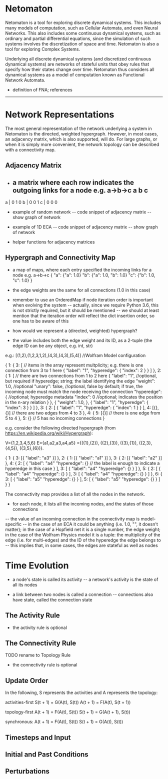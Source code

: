 Netomaton
=========

Netomaton is a tool for exploring discrete dynamical systems. This includes many models of computation, such as 
Cellular Automata, and even Neural Networks. This also includes some continuous dynamical systems, such as ordinary 
and partial differential equations, since the simulation of such systems involves the discretization of space and time.
Netomaton is also a tool for exploring Complex Systems.

Underlying all discrete dynamical systems (and discretized continuous dynamical systems) are networks of stateful units
that obey rules that specify how their states change over time. Netomaton thus considers all dynamical systems as 
a model of computation known as Functional Network Automata.

- definition of FNA; references

-------------

# Network Representations

The most general representation of the network underlying a system in Netomaton is the directed, weighted hypergraph. 
However, in most cases, an adjacency matrix, which is also supported, will do. For large graphs, or when it is simply 
more convenient, the network topology can be described with a connectivity map.

## Adjacency Matrix

- a matrix where each row indicates the outgoing links for a node
e.g. a->b->c
    a  b  c
  ---------
a | 0  1  0
b | 0  0  1
c | 0  0  0

- example of random network
-- code snippet of adjacency matrix
-- show graph of network

- example of 1D ECA
-- code snippet of adjacency matrix
-- show graph of network

- helper functions for adjacency matrices

## Hypergraph and Connectivity Map

- a map of maps, where each entry specified the incoming links for a node
e.g. a->b->c
{
  "a": {"a": 1.0}
  "b": {"a": 1.0, "b": 1.0}
  "c": {"b": 1.0, "c": 1.0}
}
- the edge weights are the same for all connections (1.0 in this case)

- remember to use an OrderedMap if node iteration order is important when evolving the system
-- actually, since we require Python 3.6, this is not strictly required, but it should be mentioned
-- we should at least mention that the iteration order will reflect the dict insertion order, so one has to be aware of this

- how would we represent a (directed, weighted) hypergraph?
- the value includes both the edge weight and its ID, as a 2-tuple (the edge ID can be any object, e.g. int, str)

e.g.: [(1,2),(1,2,3,1,2),(4,3),(4,3),(5,4)]  //Wolfram Model configuration

{
	1: {
		3: [                      // items in the array represent multplicity; e.g. there is one connection from 3 to 1 here
			{
				"label": "1",
				"hyperedge": {
					"index": 2
				}
			}
		]
	},
	2: {
		1: [                      // there are two connections from 1 to 2 here
			{
				"label": "1",     //optional, but required if hyperedge; string; the label identifying the edge
				"weight": 1.0,    //optional
				"unary": false,   //optional, false by default; if true, the incoming node must match the node receiving the connection
				"hyperedge": {    //optional; hyperedge metadata
					"index": 0       //optional; indicates the position in the n-ary relation
				}
			},
			{
				"weight": 1.0,
			},
			{
				"label": "1",
				"hyperedge": {
					"index": 3
				}
			}
		]
	},
	3: {
		2: [
			{
				"label": "1",
				"hyperedge": {
					"index": 1
				}
			}
		],
		4: [{}, {}]               // there are two edges from 4 to 3
	},
	4: {
		5: [{}]                   // there is one edge from 5 to 4
	},
	5: {}                         // 5 has no incoming connections
}


e.g. consider the following directed hypergraph (from https://en.wikipedia.org/wiki/Hypergraph):

V={1,2,3,4,5,6} 
E={a1,a2,a3,a4,a5}
 ={({1},{2}), ({2},{3}), ({3},{1}), ({2,3},{4,5}), ({3,5},{6})}.

{
  1: {
  	3: [{
  		"label": "a3"
  	}]
  },
  2: {
  	1: [{
  		"label": "a1"
  	}]
  },
  3: {
  	2: [{
  		"label": "a2"
  	}]
  },
  4: {
  	2: [
  		{
  			"label": "a4"
  			"hyperedge": {}  // the label is enough to indicate a hyperedge in this case
  		}
  	],
  	3: [
  		{
  			"label": "a4"
  			"hyperedge": {}	
  		}
  	]
  },
  5: {
  	2: [
  		{
  			"label": "a4"
  			"hyperedge": {}
  		}
  	],
  	3: [
  		{
  			"label": "a4"
  			"hyperedge": {}	
  		}
  	]
  },
  6: {
  	3: [
  		{
  			"label": "a5"
  			"hyperedge": {}	
  		}
  	], 
  	5: [
  		{
  			"label": "a5"
  			"hyperedge": {}	
  		}
  	]
  }
}

The connectivity map provides a list of all the nodes in the network.
- for each node, it lists all the incoming nodes, and the states of those connections

-- the value of an incoming connection in the connectivity map is model-specific
-- in the case of an ECA it could be anything (i.e. 1.0, "", it doesn't matter); in the case of a Hopfield net it is
   a single number, the edge weight; in the case of the Wolfram Physics model it is a tuple: the multiplicity of the 
   edge (i.e. for multi-edges) and the ID of the hyperedge the edge belongs to
-- this implies that, in some cases, the edges are stateful as well as nodes

# Time Evolution

- a node's state is called its activity
-- a network's activity is the state of all its nodes

- a link between two nodes is called a connection
-- connections also have state, called the connection state

## The Activity Rule

- the activity rule is optional

## The Connectivity Rule

TODO rename to Topology Rule

- the connectivity rule is optional

## Update Order

In the following, S represents the activities and A represents the topology:

activities-first
S(t + 1) = G(A(t), S(t))
A(t + 1) = F(A(t), S(t + 1))

topology-first
A(t + 1) = F(A(t), S(t))
S(t + 1) = G(A(t + 1), S(t))

synchronous:
A(t + 1) = F(A(t), S(t))
S(t + 1) = G(A(t), S(t))

## Timesteps and Input

## Initial and Past Conditions

## Perturbations
